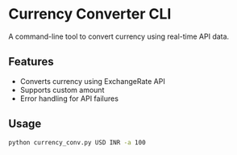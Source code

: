 # Currency Converter CLI
A command-line tool to convert currency using real-time API data.

## Features
- Converts currency using ExchangeRate API
- Supports custom amount
- Error handling for API failures

## Usage
```bash
python currency_conv.py USD INR -a 100

